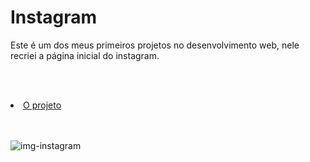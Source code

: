 # Instagram

Este é um dos meus primeiros projetos no desenvolvimento web, nele recriei a página inicial do instagram. 

</br></br><li><a href = "https://gabrielnicolim.github.io/Instagram/instagram-master">O projeto</a></li>

</br></br>![img-instagram](https://user-images.githubusercontent.com/69210720/103679751-01c5db80-4f64-11eb-9cf8-ccab6efaba5c.png)
